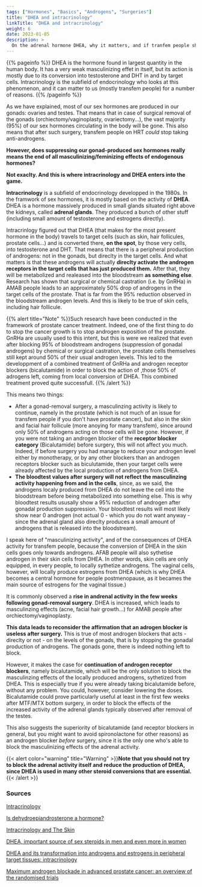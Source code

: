```yaml
---
tags: ["Hormones", "Basics", "Androgens", "Surgeries"]
title: "DHEA and intracrinology"
linkTitle: "DHEA and intracrinology"
weight: 6
date: 2023-01-05
description: >
  On the adrenal hormone DHEA, why it matters, and if tranfem people should stop taking blockers after SRS.
---
```


{{% pageinfo %}}
DHEA is the hormone found in largest quantity in the human body. It has a very weak masculinizing effet in itself, but its action is mostly due to its conversion into testosterone and DHT in and by target cells. Intracrinology is the subfield of endocrinology who looks at this phenomenon, and it can matter to us (mostly transfem people) for a number of reasons.
{{% /pageinfo %}}

As we have explained, most of our sex hormones are produced in our gonads: ovaries and testes. That means that in case of surgical removal of the gonads (orchiectomy/vaginoplasty, ovariectomy...), the vast majority (95%) of our sex hormones circulating in the body will be gone. 
This also means that after such surgery, transfem people on HRT *could* stop taking anti-androgens. 

**However, does suppressing our gonad-produced sex hormones really means the end of all masculinizing/feminizing effects of endogenous hormones?**

**Not exaclty. And this is where intracrinology and DHEA enters into the game.**

**Intracrinology** is a subfield of endocrinology developped in the 1980s. In the framwork of sex hormones, it is mostly based on the activity of **DHEA**. DHEA is a hormone massively produced in small glands situated right above the kidneys, called **adrenal glands**. They produced a bunch of other stuff (including small amount of testosterone and estrogens directly). 

Intracrinlogy figured out that DHEA (that makes for the most present hormone in the body) travels to target cells (such as skin, hair follicules, prostate cells...) and is converted there, **on the spot**, by those very cells, into testosterone and DHT. That means that there is a peripheral production of androgens: not in the gonads, but direclty in the target cells. And what matters is that these androgens will actually **direclty activate the androgen receptors in the target cells that has just produced them.** After that, they will be metabolized and realeased into the bloodstream **as something else**. Research has shown that surgical or chemical castration (i.e. by GnRHa) in AMAB people leads to an approximately 50% drop of androgens in the target cells of the prostate. That is far from the 95% reduction observed in the bloodstream androgen levels. And this is likely to be true of skin cells, including hair follicule. 

{{% alert title="Note" %}}Such research have been conducted in the framework of prostate cancer treatment. Indeed, one of the first thing to do to stop the cancer growth is to stop androgen exposition of the prostate. GnRHa are usually used to this intent, but this is were we realized that even after blocking 95% of bloodstream androgens (suppression of gonadal androgens) by chemical or surgical castration, the prostate cells themselves still kept around 50% of their usual androgen levels. This led to the developpment of a combined treatment of GnRHa and androgen receptor blockers (bicalutamide) in order to block the action of ,those 50% of adrogens left, coming from local conversion of DHEA. This combined treatment proved quite successfull. {{% /alert %}}

This means two things:

- After a gonad-removal surgery, a masculinzing activity is likely to continue, namely in the prostate (which is not much of an issue for transfem people if you don't have prostate cancer), but also in the skin and facial hair follicule (more anoying for many transfem), since around only 50% of androgens acting on those cells will be gone. However, if you were not taking an androgen blocker of the **receptor blocker category** (Bicalutamide) before surgery, this will not affect you much. Indeed, if before surgery you had manage to reduce your androgen level either by monotherapy, or by any other blockers than an androgen receptors blocker such as biculutamide, then your target cells were already affected by the local production of androgens from DHEA. 
- **The bloodtest values after surgery will not reflect the masculinzing activity happening from and in the cells**, since, as we said, the androgens localy produced from DHEA do not leave the cell into the bloodstream before being metabolized into something else. This is why bloodtest results ususally show a 95% reduction of androgen after gonadal production suppression. Your bloodtest results will most likely show near 0 androgen (not actual 0 - which you do not want anyway - since the adrenal gland also direclty produces a small amount of androgens that is released into the bloodstream).

I speak here of "masculinizing activity", and of the consequences of DHEA activity for transfem people, because the conversion of DHEA in the skin cells goes only towards androgens. AFAB people will also sythetise androgen in their skin cells from DHEA. In other words, skin cells are only equipped, in every people, to locally sythetize androgens. The vaginal cells, however, will locally produce estrogens from DHEA (which is why DHEA becomes a central hormone for people postmenopause, as it becames the main source of estrogens for the vaginal tissue.)

It is commonly observed a **rise in andrenal activity in the few weeks following gonad-removal surgery**. DHEA is increased, which leads to masculinzing effects (acne, facial hair growth...) for AMAB people after orchiectomy/vaginoplasty.

**This data leads to reconsider the affirmation that an adrogen blocker is useless after surgery.** This is true of most androgen blockers that acts - direclty or not - on the levels of the gonads, that is by stopping the gonadal production of androgens. The gonads gone, there is indeed nothing left to block.

However, it makes the case for **continuation of androgen receptor blockers**, namely bicalutamide, which will be the only solution to block the masculinzing effects of the locally produced androgens, sythetized from DHEA. This is especially true if you were already taking bicalutamide before, without any problem. You could, however, consider lowering the doses. Bicalutamide could prove particularly useful at least in the first few weeks after MTF/MTX bottom surgery, in order to block the effects of the increased activity of the adrenal glands typically observed after removal of the testes. 

This also suggests the superiority of bicalutamide (and receptor blockers in general, but you might want to avoid spironolactone for other reasons) as an androgen blocker *before* surgery, since it is the only one who's able to block the masculinizing effects of the adrenal activity.

{{< alert color="warning" title="Warning" >}}**Note that you should not try to block the adrenal activity itself and reduce the production of DHEA, since DHEA is used in many other steroid conversions that are essential.**{{< /alert >}}

### Sources ###

[Intracrinology](https://www.sciencedirect.com/science/article/abs/pii/030372079190116A?via%3Dihub)

[Is dehydroepiandrosterone a hormone?](https://joe.bioscientifica.com/view/journals/joe/187/2/1870169.xml)

[Intracrinology and The Skin](https://karger.com/hrp/article-abstract/54/5-6/218/371814/Intracrinology-and-The-Skin?redirectedFrom=fulltext)

[DHEA, important source of sex steroids in men and even more in women](https://pubmed.ncbi.nlm.nih.gov/20541662/)

[DHEA and its transformation into androgens and estrogens in peripheral target tissues: intracrinology](https://pubmed.ncbi.nlm.nih.gov/11456468/)

[Maximum androgen blockade in advanced prostate cancer: an overview of the randomised trials](https://www.thelancet.com/journals/lancet/article/PIIS0140-6736(00)02163-2/fulltext)